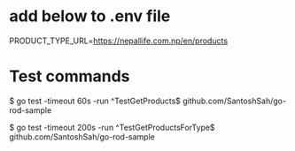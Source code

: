 # add below to .env file
PRODUCT_TYPE_URL=https://nepallife.com.np/en/products

# Test commands
$ go test -timeout 60s -run ^TestGetProducts$ github.com/SantoshSah/go-rod-sample

$ go test -timeout 200s -run ^TestGetProductsForType$ github.com/SantoshSah/go-rod-sample